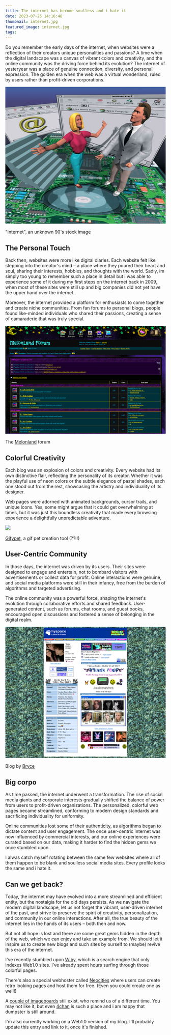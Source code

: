 ```yaml
---
title: The internet has become soulless and i hate it
date: 2023-07-25 14:16:48
thumbnail: internet.jpg
featured_image: internet.jpg
tags:
---
```


Do you remember the early days of the internet, when websites were a reflection of their creators unique personalities and passions? A time when the digital landscape was a canvas of vibrant colors and creativity, and the online community was the driving force behind its evolution? The internet of yesteryear was a place of genuine connection, diversity, and personal expression. The golden era when the web was a virtual wonderland, ruled by users rather than profit-driven corporations.

![](beautiful-internet/internet.jpg)

"Internet", an unknown 90's stock image

## The Personal Touch

Back then, websites were more like digital diaries. Each website felt like stepping into the creator's mind – a place where they poured their heart and soul, sharing their interests, hobbies, and thoughts with the world. Sadly, im simply too young to remember such a place in detail but i was able to experience some of it during my first steps on the internet back in 2009, when most of these sites were still up and big companies did not yet have the upper hand over the internet.. 

Moreover, the internet provided a platform for enthusiasts to come together and create niche communities. From fan forums to personal blogs, people found like-minded individuals who shared their passions, creating a sense of camaraderie that was truly special. 

![](beautiful-internet/forum.png)

The [Melonland](https://forum.melonland.net/) forum


## Colorful Creativity

Each blog was an explosion of colors and creativity. Every website had its own distinctive flair, reflecting the personality of its creator. Whether it was the playful use of neon colors or the subtle elegance of pastel shades, each one stood out from the rest, showcasing the artistry and individuality of its designer.

Web pages were adorned with animated backgrounds, cursor trails, and unique icons. Yes, some might argue that it could get overwhelming at times, but it was just this boundless creativity that made every browsing experience a delightfully unpredictable adventure.

![](beautiful-internet/gifypet.jpg)

[Gifypet](https://gifypet.neocities.org/), a gif pet creation tool (??!!)

## User-Centric Community

In those days, the internet was driven by its users. Their sites were designed to engage and entertain, not to bombard visitors with advertisements or collect data for profit. Online interactions were genuine, and social media platforms were still in their infancy, free from the burden of algorithms and targeted advertising.

The online community was a powerful force, shaping the internet's evolution through collaborative efforts and shared feedback. User-generated content, such as forums, chat rooms, and guest books, encouraged open discussions and fostered a sense of belonging in the digital realm.

![](beautiful-internet/blog-color.png)

Blog by [Bryce](https://combatbaby.neocities.org/)

## Big corpo

As time passed, the internet underwent a transformation. The rise of social media giants and corporate interests gradually shifted the balance of power from users to profit-driven organizations. The personalized, colorful web pages became streamlined, conforming to modern design standards and sacrificing individuality for uniformity.

Online communities lost some of their authenticity, as algorithms began to dictate content and user engagement. The once user-centric internet was now influenced by commercial interests, and our online experiences were curated based on our data, making it harder to find the hidden gems we once stumbled upon.

I alwas catch myself rotating between the same few websites where all of them happen to be blank and soulless social media sites. Every profile looks the same and i hate it.

## Can we get back?

Today, the internet may have evolved into a more streamlined and efficient entity, but the nostalgia for the old days persists. As we navigate the modern digital landscape, let us not forget the vibrant, user-driven internet of the past, and strive to preserve the spirit of creativity, personalization, and community in our online interactions. After all, the true beauty of the internet lies in the hands of its users – both then and now.

But not all hope is lost and there are some great gems hidden in the depth of the web, which we can enjoy and take an example from. We should let it inspire us to create new blogs and such sites by ourself to (maybe) revive this era of the internet.

I've recently stumbled upon [Wiby](http://wiby.me), which is a search engine that only indexes Web1.0 sites. I've already spent hours surfing through those colorful pages.

There's also a special webhoster called [Neocities](https://neocities.org/) where users can create retro looking pages and host them for free. (Even you could create one as well!)

A [couple of imageboards](https://dollchan.net/chanlist/chanlist-en.html) still exist, who remind us of a different time. You may not like it, but even [4chan](https://4chan.org) is such a place and i am happy that dumpster is still around.

I'm also currently working on a Web1.0 version of my blog. I'll probably update this entry and link to it, once it's finished.